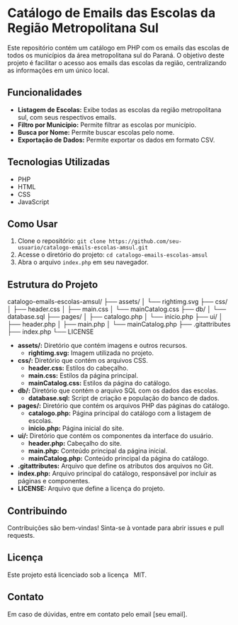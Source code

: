 # Catálogo de Emails das Escolas da Região Metropolitana Sul

Este repositório contém um catálogo em PHP com os emails das escolas de todos os municípios da área metropolitana sul do Paraná. O objetivo deste projeto é facilitar o acesso aos emails das escolas da região, centralizando as informações em um único local.

## Funcionalidades

* **Listagem de Escolas:** Exibe todas as escolas da região metropolitana sul, com seus respectivos emails.
* **Filtro por Município:** Permite filtrar as escolas por município.
* **Busca por Nome:** Permite buscar escolas pelo nome.
* **Exportação de Dados:** Permite exportar os dados em formato CSV.

## Tecnologias Utilizadas

* PHP
* HTML
* CSS
* JavaScript

## Como Usar

1. Clone o repositório: `git clone https://github.com/seu-usuario/catalogo-emails-escolas-amsul.git`
2. Acesse o diretório do projeto: `cd catalogo-emails-escolas-amsul`
3. Abra o arquivo `index.php` em seu navegador.

## Estrutura do Projeto

catalogo-emails-escolas-amsul/
├── assets/
│   └── rightimg.svg
├── css/
│   ├── header.css
│   ├── main.css
│   └── mainCatalog.css
├── db/
│   └── database.sql
├── pages/
│   ├── catalogo.php
│   └── inicio.php
├── ui/
│   ├── header.php
│   ├── main.php
│   └── mainCatalog.php
├── .gitattributes
├── index.php
└── LICENSE

* **assets/:** Diretório que contém imagens e outros recursos.
    * **rightimg.svg:** Imagem utilizada no projeto.
* **css/:** Diretório que contém os arquivos CSS.
    * **header.css:** Estilos do cabeçalho.
    * **main.css:** Estilos da página principal.
    * **mainCatalog.css:** Estilos da página do catálogo.
* **db/:** Diretório que contém o arquivo SQL com os dados das escolas.
    * **database.sql:** Script de criação e população do banco de dados.
* **pages/:** Diretório que contém os arquivos PHP das páginas do catálogo.
    * **catalogo.php:** Página principal do catálogo com a listagem de escolas.
    * **inicio.php:** Página inicial do site.
* **ui/:** Diretório que contém os componentes da interface do usuário.
    * **header.php:** Cabeçalho do site.
    * **main.php:** Conteúdo principal da página inicial.
    * **mainCatalog.php:** Conteúdo principal da página do catálogo.
* **.gitattributes:** Arquivo que define os atributos dos arquivos no Git.
* **index.php:** Arquivo principal do catálogo, responsável por incluir as páginas e componentes.
* **LICENSE:** Arquivo que define a licença do projeto.

## Contribuindo

Contribuições são bem-vindas! Sinta-se à vontade para abrir issues e pull requests.

## Licença

Este projeto está licenciado sob a licença   
 MIT.

## Contato

Em caso de dúvidas, entre em contato pelo email [seu email].